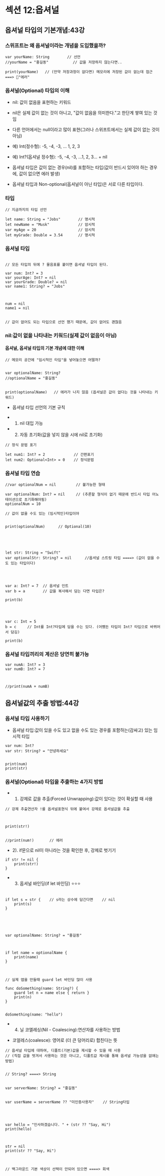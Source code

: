 # 섹션 12:옵셔널

## 옵셔널 타입의 기본개념:43강

### 스위프트는 왜 옵셔널이라는 개념을 도입했을까?

```
var yourName: String        // 선언
//yourName = "홍길동"           // 값을 저장하지 않는다면..

print(yourName)   // (만약 저장과정이 없다면) 메모리에 저장된 값이 없는데 접근 ===> 🔸"에러"
```

### 옵셔널(Optional) 타입의 이해

- nil: 값이 없음을 표현하는 키워드

- nil은 실제 값이 없는 것이 아니고, "값이 없음을 의미한다."고 한단계 쌓여 있는 것임

- 다른 언어에서는 null이라고 많이 표현(그러나 스위프트에서는 실제 값이 없는 것이 아님)

- 예) Int(정수형): -5, -4, -3, ... 1, 2, 3

- 예) Int?(옵셔널 정수형): -5, -4, -3, ...1, 2, 3... + nil

- 옵셔널 타입은 값이 없는 경우(nil)를 포함하는 타입(값이 반드시 있어야 하는 경우에, 값이 없으면 에러 발생)

- 옵셔널 타입과 Non-optional(옵셔널이 아닌 타입)은 서로 다른 타입이다.

### 타입

```
// 지금까지의 타입 선언

let name: String = "Jobs"        // 명시적
let newName = "Musk"             // 암시적
var myAge = 20                   // 암시적
let myGrade: Double = 3.54       // 명시적
```

### 옵셔널 타입

```

// 모든 타입의 뒤에 ? 물음표를 붙이면 옵셔널 타입이 된다.

var num: Int? = 3
var yourAge: Int? = nil
var yourGrade: Double? = nil
var name1: String? = "Jobs"



num = nil
name1 = nil


// 값이 없어도 되는 타입으로 선언 했기 때문에, 값이 없어도 괜찮음
```

### nil:값이 없을 나타내는 키워드(실제 값이 없음이 아님)

#### 옵셔널, 옵셔널 타입의 기본 개념에 대한 이해

```
// 메모리 공간에 "임시적인 타입"을 넣어놓으면 어떨까?


var optionalName: String?
//optionalName = "홍길동"


print(optionalName)   // 에러가 나지 않음 (옵셔널은 값이 없다는 것을 나타내는 키워드)

```

- 옵셔널 타입 선언의 기본 규칙

- 1. nil 대입 가능

- 2. 자동 초기화(값을 넣지 않을 시에 nil로 초기화)

```
// 정식 문법 표기

let num1: Int? = 2             // 간편표기
let num2: Optional<Int> = 0    // 정식문법

```

### 옵셔널 타입 연습

```
//var optionalNum = nil         // 불가능한 형태

var optionalNum: Int? = nil     // (추론할 형식이 없기 때문에 반드시 타입 어노테이션으로 초기화해야됨)
optionalNum = 10

// 값이 없을 수도 있는 (임시적인)타입이야


print(optionalNum)      // Optional(10)





let str: String = "Swift"
var optionalStr: String? = nil      //옵셔널 스트링 타입 ====> (값이 없을 수도 있는 타입이다)




var a: Int? = 7  // 옵셔널 인트
var b = a        // 값을 복사해서 담는 다면 타입은?

print(b)




var c: Int = 5
b = c     // Int를 Int?타입에 담을 수는 있다. (어쨌든 타입이 Int? 타입으로 바뀌어서 담김)

print(b)
```

### 옵셔널 타입끼리의 계산은 당연히 불가능

```
var numA: Int? = 3
var numB: Int? = 7



//print(numA + numB)

```

## 옵셔널값의 추출 방법:44강

### 옵셔널 타입 사용하기

- 옵셔널 타입:값이 있을 수도 있고 없을 수도 있는 경우를 포함하는(감싸고) 있는 임시적 타입

```
var num: Int?
var str: String? = "안녕하세요"


print(num)
print(str)
```

### 옵셔널(Optional) 타입을 추출하는 4가지 방법

- 1. 강제로 값을 추출(Forced Unwrapping):값이 있다는 것이 확실할 때 사용

```
// 강제 추출연산자 !를 옵셔널표현식 뒤에 붙여서 강제로 옵셔널값을 추출



print(str!)


//print(num!)       // 에러
```

- 2). if문으로 nil이 아니라는 것을 확인한 후, 강제로 벗기기

```
if str != nil {
    print(str!)
}
```

- 3. 옵셔널 바인딩(if let 바인딩) ⭐️⭐️⭐️

```

if let s = str {    // s라는 상수에 담긴다면    // nil
    print(s)
}





var optionalName: String? = "홍길동"



if let name = optionalName {
    print(name)
}



// 실제 앱을 만들때 guard let 바인딩 많이 사용

func doSomething(name: String?) {
    guard let n = name else { return }
    print(n)
}


doSomething(name: "hello")
```

- 4. 닐 코엘레싱(Nil - Coalescing):연산자를 사용하는 방법

- 코얼레스(coalesce): 영어로 (더 큰 덩어리로) 합친다는 뜻

```
// 옵셔널 타입에 대하여, 디폴트(기본)값을 제시할 수 있을 때 사용
// (직접 값을 벗겨서 사용하는 것은 아니고, 디폴트값 제시를 통해 옵셔널 가능성을 없애는 방법)


// String? ====> String


var serverName: String? = "홍길동"


var userName = serverName ?? "미인증사용자"    // String타입




var hello = "인사하겠습니다. " + (str ?? "Say, Hi")
print(hello)



str = nil
print(str ?? "Say, Hi")



// 백그라운드 기본 색상이 선택이 안되어 있으면 ====> 회색
```
